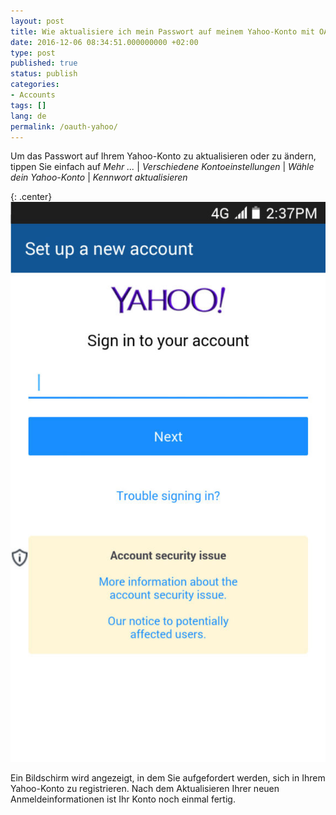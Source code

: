 ```yaml
---
layout: post
title: Wie aktualisiere ich mein Passwort auf meinem Yahoo-Konto mit OAuth?
date: 2016-12-06 08:34:51.000000000 +02:00
type: post
published: true
status: publish
categories:
- Accounts
tags: []
lang: de
permalink: /oauth-yahoo/
---
```


Um das Passwort auf Ihrem Yahoo-Konto zu aktualisieren oder zu ändern, tippen Sie einfach auf *Mehr ...* \| *Verschiedene Kontoeinstellungen* \| *Wähle dein Yahoo-Konto* \| *Kennwort aktualisieren*

{: .center}
![BlueMail Yahoo](/assets/BlueMail_Yahoo_Screen_1-576x1024.jpg)

Ein Bildschirm wird angezeigt, in dem Sie aufgefordert werden, sich in Ihrem Yahoo-Konto zu registrieren. Nach dem Aktualisieren Ihrer neuen Anmeldeinformationen ist Ihr Konto noch einmal fertig.
